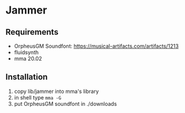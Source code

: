 # Jammer

## Requirements
* OrpheusGM Soundfont: https://musical-artifacts.com/artifacts/1213
* fluidsynth
* mma 20.02
  
## Installation
1. copy lib/jammer into mma's library
2. in shell type `mma -G`
3. put OrpheusGM soundfont in ./downloads